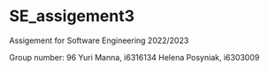 # SE_assigement3

Assigement for Software Engineering 2022/2023

Group number: 96
Yuri Manna, i6316134
Helena Posyniak, i6303009


